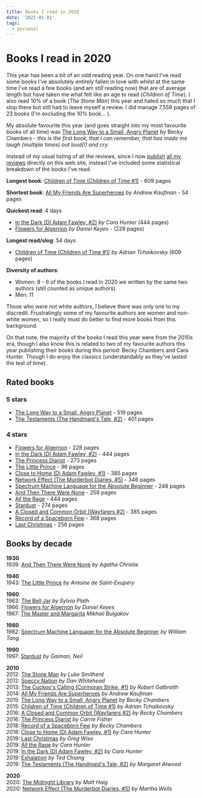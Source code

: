```yaml
---
title: Books I read in 2020
date: '2021-01-01'
tags:
  - personal
---
```

# Books I read in 2020

This year has been a bit of an odd reading year. On one hand I've read some books I've absolutely entirely fallen in love with whilst at the same time I've read a few books (and am _still_ reading now) that are of average length but have taken me what felt like an age to read (_Children of Time_). I also read 10% of a book (_The Stone Man_) this year and hated so much that I stop there but still had to leave myself a review. I did manage 7,559 pages of 23 books (I'm excluding the 10% book…  ).

My absolute favourite this year (and goes straight into my most favourite books of all time) was [The Long Way to a Small, Angry Planet](/books/2020/the-long-way-to-a-small-angry-planet) by Becky Chambers - _this is the first book, that I can remember, that has made me laugh (multiple times) out loud(!) and cry_.

Instead of my usual listing of all the reviews, since I now [publish](/feeds) [all my reviews](/books) directly on this web site, instead I've included some statistical breakdown of the books I've read.

<!--more-->

**Longest book**: [Children of Time (Children of Time #1)](/books/2020/children-of-time-children-of-time-1) - 609 pages

**Shortest book**: [All My Friends Are Superheroes](/books/2020/all-my-friends-are-superheroes) _by Andrew Kaufman_ - 54 pages

**Quickest read**: 4 days

- [In the Dark (DI Adam Fawley, #2)](/books/2020/in-the-dark-di-adam-fawley-2) _by Cara Hunter_ (444 pages)
- [Flowers for Algernon](/books/2020/flowers-for-algernon) _by Daniel Keyes_ - (228 pages)

**Longest read/slog**: 54 days

- [Children of Time (Children of Time #1)](/books/2020/children-of-time-children-of-time-1) _by Adrian Tchaikovsky_ (609 pages)

**Diversity of authors**:

- Women: 8 - 6 of the books I read in 2020 we written by the same two authors (still counted as unique authors)
- Men: 11

Those who were not white authors, I believe there was only one to my discredit. Frustratingly some of my favourite authors are women and non-white women, so I really must do better to find more books from this background.

On that note, the majority of the books I read this year were from the 2010s era, though I also know this is related to two of my favourite authors this year publishing their books during this period: Becky Chambers and Cara Hunter. Though I do enjoy the classics (understandably as they've lasted the test of time).

## Rated books

### 5 stars

- [The Long Way to a Small, Angry Planet](/books/2020/the-long-way-to-a-small,-angry-planet) - 519 pages
- [The Testaments (The Handmaid's Tale, #2)](/books/2020/the-testaments-the-handmaids-tale-2) - 401 pages

### 4 stars

- [Flowers for Algernon](/books/2020/flowers-for-algernon) - 228 pages
- [In the Dark (DI Adam Fawley, #2)](/books/2020/in-the-dark-di-adam-fawley-2) - 444 pages
- [The Princess Diarist](/books/2020/the-princess-diarist) - 273 pages
- [The Little Prince](/books/2020/the-little-prince) - 96 pages
- [Close to Home (DI Adam Fawley, #1)](/books/2020/close-to-home-di-adam-fawley-1) - 385 pages
- [Network Effect (The Murderbot Diaries, #5)](/books/2020/network-effect-the-murderbot-diaries-5) - 346 pages
- [Spectrum Machine Language for the Absolute Beginner](/books/2020/spectrum-machine-language-for-the-absolute-beginner) - 248 pages
- [And Then There Were None](/books/2020/and-then-there-were-none) - 258 pages
- [All the Rage](/books/2020/all-the-rage) - 444 pages
- [Stardust](/books/2020/stardust) - 274 pages
- [A Closed and Common Orbit (Wayfarers #2)](/books/2020/a-closed-and-common-orbit-wayfarers-2) - 385 pages
- [Record of a Spaceborn Few](/books/2020/record-of-a-spaceborn-few) - 368 pages
- [Last Christmas](/books/2020/last-christmas) - 256 pages

## Books by decade

**1930**<br>
1939: [And Then There Were None](/books/2020/and-then-there-were-none) _by Agatha Christie_<br>

**1940**<br>
1943: [The Little Prince](/books/2020/the-little-prince) _by Antoine de Saint-Exupéry_<br>

**1960**<br>
1963: [The Bell Jar](/books/2020/the-bell-jar) _by Sylvia Plath_<br>
1966: [Flowers for Algernon](/books/2020/flowers-for-algernon) _by Daniel Keyes_<br>
1967: [The Master and Margarita](/books/2020/the-master-and-margarita) _Mikhail Bulgakov_<br>

**1980**<br>
1982: [Spectrum Machine Language for the Absolute Beginner](/books/2020/spectrum-machine-language-for-the-absolute-beginner) _by William Tang_<br>

**1990**<br>
1997: [Stardust](/books/2020/stardust) _by Gaiman, Neil_<br>

**2010**<br>
2012: [The Stone Man](/books/2020/the-stone-man) _by Luke Smitherd_<br>
2012: [Speccy Nation](/books/2020/speccy-nation) _by Dan Whitehead_<br>
2013: [The Cuckoo's Calling (Cormoran Strike, #1)](/books/2020/the-cuckoos-calling-cormoran-strike-1) _by Robert Galbraith_<br>
2014: [All My Friends Are Superheroes](/books/2020/all-my-friends-are-superheroes) _by Andrew Kaufman_<br>
2015: [The Long Way to a Small, Angry Planet](/books/2020/the-long-way-to-a-small,-angry-planet) _by Becky Chambers_<br>
2015: [Children of Time (Children of Time #1)](/books/2020/children-of-time-children-of-time-1) _by Adrian Tchaikovsky_<br>
2016: [A Closed and Common Orbit (Wayfarers #2)](/books/2020/a-closed-and-common-orbit-wayfarers-2) _by Becky Chambers_<br>
2016: [The Princess Diarist](/books/2020/the-princess-diarist) _by Carrie Fisher_<br>
2018: [Record of a Spaceborn Few](/books/2020/record-of-a-spaceborn-few) _by Becky Chambers_<br>
2018: [Close to Home (DI Adam Fawley, #1)](/books/2020/close-to-home-di-adam-fawley-1) _by Cara Hunter_<br>
2019: [Last Christmas](/books/2020/last-christmas) _by Greg Wise_<br>
2019: [All the Rage](/books/2020/all-the-rage) _by Cara Hunter_<br>
2019: [In the Dark (DI Adam Fawley, #2)](/books/2020/in-the-dark-di-adam-fawley-2) _by Cara Hunter_<br>
2019: [Exhalation](/books/2020/exhalation) _by Ted Chiang_<br>
2019: [The Testaments (The Handmaid's Tale, #2)](/books/2020/the-testaments-the-handmaids-tale-2) _by Margaret Atwood_<br>

**2020**<br>
2020: [The Midnight Library](/books/2020/the-midnight-library) _by Matt Haig_<br>
2020: [Network Effect (The Murderbot Diaries, #5)](/books/2020/network-effect-the-murderbot-diaries-5) _by Martha Wells_<br>
